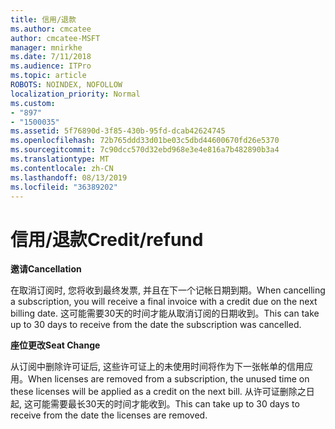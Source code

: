 ```yaml
---
title: 信用/退款
ms.author: cmcatee
author: cmcatee-MSFT
manager: mnirkhe
ms.date: 7/11/2018
ms.audience: ITPro
ms.topic: article
ROBOTS: NOINDEX, NOFOLLOW
localization_priority: Normal
ms.custom:
- "897"
- "1500035"
ms.assetid: 5f76890d-3f85-430b-95fd-dcab42624745
ms.openlocfilehash: 72b765ddd33d01be03c5dbd44600670fd26e5370
ms.sourcegitcommit: 7c90dcc570d32ebd968e3e4e816a7b482890b3a4
ms.translationtype: MT
ms.contentlocale: zh-CN
ms.lasthandoff: 08/13/2019
ms.locfileid: "36389202"
---
```

# <a name="creditrefund"></a><span data-ttu-id="ab9c8-102">信用/退款</span><span class="sxs-lookup"><span data-stu-id="ab9c8-102">Credit/refund</span></span>

<span data-ttu-id="ab9c8-103">**邀请**</span><span class="sxs-lookup"><span data-stu-id="ab9c8-103">**Cancellation**</span></span>
  
<span data-ttu-id="ab9c8-104">在取消订阅时, 您将收到最终发票, 并且在下一个记帐日期到期。</span><span class="sxs-lookup"><span data-stu-id="ab9c8-104">When cancelling a subscription, you will receive a final invoice with a credit due on the next billing date.</span></span> <span data-ttu-id="ab9c8-105">这可能需要30天的时间才能从取消订阅的日期收到。</span><span class="sxs-lookup"><span data-stu-id="ab9c8-105">This can take up to 30 days to receive from the date the subscription was cancelled.</span></span>
  
<span data-ttu-id="ab9c8-106">**座位更改**</span><span class="sxs-lookup"><span data-stu-id="ab9c8-106">**Seat Change**</span></span>
  
<span data-ttu-id="ab9c8-107">从订阅中删除许可证后, 这些许可证上的未使用时间将作为下一张帐单的信用应用。</span><span class="sxs-lookup"><span data-stu-id="ab9c8-107">When licenses are removed from a subscription, the unused time on these licenses will be applied as a credit on the next bill.</span></span> <span data-ttu-id="ab9c8-108">从许可证删除之日起, 这可能需要最长30天的时间才能收到。</span><span class="sxs-lookup"><span data-stu-id="ab9c8-108">This can take up to 30 days to receive from the date the licenses are removed.</span></span>